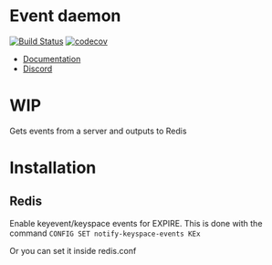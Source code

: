 # Event daemon

[![Build Status](https://travis-ci.org/CatalysmsServerManager/Event-daemon.svg?branch=master)](https://travis-ci.org/CatalysmsServerManager/Event-daemon)
[![codecov](https://codecov.io/gh/CatalysmsServerManager/Event-daemon/branch/master/graph/badge.svg)](https://codecov.io/gh/CatalysmsServerManager/Event-daemon)

- [Documentation](https://catalysmsservermanager.github.io/Event-daemon/)
- [Discord](https://catalysm.net/discord)

# WIP
Gets events from a server and outputs to Redis

# Installation


## Redis

Enable keyevent/keyspace events for EXPIRE. This is done with the command
`CONFIG SET notify-keyspace-events KEx`

Or you can set it inside redis.conf
